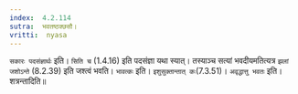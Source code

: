 ```yaml
---
index:  4.2.114
sutra:  भवतष्ठक्छसौ।
vritti:  nyasa
---
```


`सकारः पदसंज्ञार्थः` इति। `सिति च` (1.4.16) इति पदसंज्ञा यथा स्यात्। तस्याञ्च सत्यां भवदीयमतित्यत्र `झलां जशोऽन्ते` (8.2.39) इति जश्त्वं भवति। `भावत्कः` इति। `इशुसुक्तान्तात् कः`(7.3.51)। `अवृद्धात्तु भवतः` इति। शत्रन्तादिति॥

